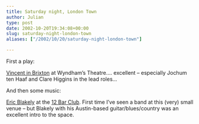 ```yaml
---
title: Saturday night, London Town
author: Julian
type: post
date: 2002-10-20T19:34:08+00:00
slug: saturday-night-london-town 
aliases: ["/2002/10/20/saturday-night-london-town"]

---
```

First a play:
  
[Vincent in Brixton][1] at Wyndham&#8217;s Theatre&#8230;. excellent &#8211; especially Jochum ten Haaf and Clare Higgins in the lead roles&#8230;
  
And then some music:
  
[Eric Blakely][2] at the [12 Bar Club][3]. First time I&#8217;ve seen a band at this (very) small venue &#8211; but Blakely with his Austin-based guitar/blues/country was an excellent intro to the space.

 [1]: https://www.nationaltheatre.org.uk/productions/rd/vincentinbrixton042002.html
 [2]: https://www.ericblakely.com/
 [3]: https://www.12barclub.com/